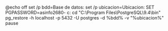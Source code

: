 @echo off
set /p bdd=Base de datos:
set /p ubicacion=Ubicacion:
SET PGPASSWORD=asinfo2680-
c:
cd "C:\Program Files\PostgreSQL\9.4\bin"
pg_restore -h localhost -p 5432 -U postgres -d %bdd% -v "%ubicacion%"
pause
